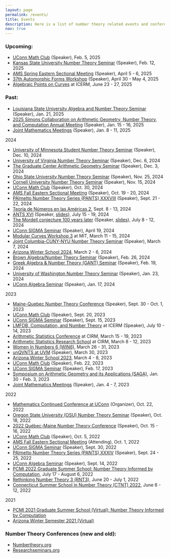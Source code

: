 ```yaml
---
layout: page
permalink: /events/
title: Events
description: Here is a list of number theory related events and conferences that I will attend/have attended. 
nav: true
---
```


<!-- For now, this page is assumed to be a static description of your courses. You can convert it to a collection similar to `_projects/` so that you can have a dedicated page for each course. -->

<!-- * [Binghamton University Graduate Combinatorics, Algebra, and Topology Conference (BUGCAT) 2022](http://seminars.math.binghamton.edu/BUGCAT/index.html) (Speaker), Nov. 5 - 6, 2022 -->

<!-- (<a href="/assets/pdf/AbDivFld.pdf" target="_blank">talk</a>) -->

### Upcoming:
* [UConn Math Club](https://events.uconn.edu/event/747540-math-club-opportunities-at-the-nsa-by-asimina-hamakio) (Speaker), Feb. 5, 2025
* [Kansas State University Number Theory Seminar](https://events.k-state.edu/event/number-theory-seminar-5844?utm_campaign=widget&utm_medium=widget&utm_source=Kansas+State+University+Events) (Speaker), Feb. 12, 2025
* [AMS Spring Eastern Sectional Meeting](https://www.ams.org/meetings/sectional/2320_special.html) (Speaker), April 5 - 6, 2025
* [37th Automorphic Forms Workshop](http://automorphicformsworkshop.org/index.html) (Speaker), April 30 - May 4, 2025
* [Algebraic Points on Curves](https://icerm.brown.edu/program/topical_workshop/tw-25-apc#section-2) at ICERM, June 23 - 27, 2025

<!-- * [Inaugural Graduate Research Forum at UConn](https://math.uconn.edu/mathematical-sciences-research-collaboratory/graduate-research-forum-2025/) (Speaker), Jan. 25, 2025 -->

### Past:
* [Louisiana State University Algebra and Number Theory Seminar](https://www.math.lsu.edu/calendar?selecttime=all&selectevent=Algebra+and+Number+Theory+Seminar) (Speaker), Jan. 21, 2025
* [2025 Simons Collaboration on Arithmetic Geometry, Number Theory, and Computation Annual Meeting](https://www.simonsfoundation.org/event/simons-collaboration-on-arithmetic-geometry-number-theory-and-computation-annual-meeting-2025/) (Speaker), Jan. 15 - 16, 2025
* [Joint Mathematics Meetings](https://jointmathematicsmeetings.org/jmm) (Speaker), Jan. 8 - 11, 2025

2024
* [University of Minnesota Student Number Theory Seminar](https://sites.google.com/view/marcellamanivel/home/number-theory-seminar) (Speaker), Dec. 10, 2024
* [University of Virginia Number Theory Seminar](https://math.virginia.edu/seminars/ntsem/2024-25/) (Speaker), Dec. 6, 2024
* [The Graduate Center Arithmetic Geometry Seminar](https://sites.google.com/view/gc-arithmetic-geometry/home) (Speaker), Dec. 3, 2024
* [Ohio State University Number Theory Seminar](https://math.osu.edu/events/number-theory-seminar-asimina-hamakiotes) (Speaker), Nov. 25, 2024
* [Cornell University Number Theory Seminar](https://pi.math.cornell.edu/m/node/11547) (Speaker), Nov. 15, 2024 
* [UConn Math Club](https://events.uconn.edu/math-club/event/196980-math-club-how-many-ways-can-you-sum-1-2-cdots-n-by-as) (Speaker), Oct. 30, 2024
* [AMS Fall Eastern Sectional Meeting](https://www.ams.org/meetings/sectional/2317_special.html) (Speaker), Oct. 19 - 20, 2024
* [PAlmetto Number Theory Series (PANTS) XXXVIII](https://sites.google.com/wfu.edu/pants-2024/home) (Speaker), Sept. 21 - 22, 2024
* [Teoría de Números en las Américas 2](https://matmor.unam.mx/birs-cmo/index.html), Sept. 8 - 13, 2024
* [ANTS XVI](https://antsmath.org/ANTSXVI/) (Speaker, [slides](https://antsmath.org/ANTSXVI/lightning/Hamakiotes.pdf)), July 15 - 19, 2024
* [The Mordell conjecture 100 years later](https://mordell.org/) (Speaker, [slides](https://mordell.org/lightning/Hamakiotes.pdf)), July 8 - 12, 2024
* [UConn SIGMA Seminar](https://events.uconn.edu/s.i.g.m.a.-seminar/event/62850-sigma-seminar-abelian-galois-extensions-and-division-p) (Speaker), April 19, 2024
* [Modular Curves Workshop 3](https://math.mit.edu/~edgarc/MCW3.html) at MIT, March 11 - 15, 2024
* [Joint Columbia-CUNY-NYU Number Theory Seminar](http://www.math.columbia.edu/~goldfeld/ScheduleJointNTS42.html) (Speaker), March 7, 2024
* [Arizona Winter School 2024](https://swc-math.github.io/aws/2024/index.html), March 2 - 6, 2024
* [Brown Algebra/Number Theory Seminar](https://www.brown.edu/academics/math/math-department-seminars-and-events) (Speaker), Feb. 26, 2024
* [Greek Algebra & Number Theory (GANT) Seminar](https://sites.google.com/view/gantseminar/home?authuser=0) (Speaker), Feb. 19, 2024
* [University of Washington Number Theory Seminar](https://math.washington.edu/events/2024-01-23/elliptic-curves-complex-multiplication-and-abelian-division-fields) (Speaker), Jan. 23, 2024 
* [UConn Algebra Seminar](https://events.uconn.edu/mathematics-department/event/59852-elliptic-curves-with-complex-multiplication-and) (Speaker), Jan. 17, 2024

2023
* [Maine-Quebec Number Theory Conference](https://mainequebecnt.github.io/#Programme) (Speaker), Sept. 30 - Oct. 1, 2023
* [UConn Math Club](https://events.uconn.edu/math-club/event/48380-infinitude-of-the-primes) (Speaker), Sept. 20, 2023
* [UConn SIGMA Seminar](https://events.uconn.edu/s.i.g.m.a.-seminar/event/52069-sigma-seminar-frequently-asked-questions-on-quant-inte) (Speaker), Sept. 15, 2023
* [LMFDB, Computation, and Number Theory](https://icerm.brown.edu/events/sc-23-lucant/) at ICERM (Speaker), July 10 - 14, 2023
* [Arithmetic Statistics Conference](https://conferences.cirm-math.fr/2675.html) at CIRM, March 15 - 19, 2023
* [Arithmetic Statistics Research School](https://conferences.cirm-math.fr/2679.html) at CIRM, March 8 - 12, 2023
* [Women In Numbers 6 (WIN6)](https://www.birs.ca/events/2023/5-day-workshops/23w5175), March 26 - 31, 2023 
* [unQVNTS at UVM](https://www.uvm.edu/~unqvnts/#0305) (Speaker), March 30, 2023
* [Arizona Winter School 2023](https://swc-math.github.io/), March 4 - 8, 2023
* [UConn Math Club](https://events.uconn.edu/math-club/event/44080-math-clubsums-of-powers-by-lhospitals-ruleasimina) (Speaker), Feb. 22, 2023
* [UConn SIGMA Seminar](https://events.uconn.edu/s.i.g.m.a.-seminar/event/43815-sigma-seminarcomputationally-hard-problems-and) (Speaker), Feb. 17, 2023
* [Symposium on Arithmetic Geometry and its Applications (SAGA)](https://conferences.cirm-math.fr/2801.html), Jan. 30 - Feb. 3, 2023
* [Joint Mathematics Meetings](https://www.jointmathematicsmeetings.org//jmm) (Speaker), Jan. 4 - 7, 2023
  
2022
* [Mathematics Continued Conference at UConn](https://mcc.math.uconn.edu/) (Organizer), Oct. 22, 2022
* [Oregon State University (OSU) Number Theory Seminar](https://math.oregonstate.edu/numbertheory_seminar#:~:text=The%20Number%20Theory%20Seminar%20is,%2C%20representation%20theory%2C%20and%20more.) (Speaker), Oct. 18, 2022
* [2022 Québec-Maine Number Theory Conference](https://archimede.mat.ulaval.ca/QUEBEC-MAINE/22/qm22.html) (Speaker), Oct. 15 - 16, 2022
* [UConn Math Club](https://events.uconn.edu/math-club/event/35959-math-clubcomputationally-hard-problems-and-their) (Speaker), Oct. 5, 2022
* [AMS Fall Eastern Sectional Meeting](http://www.ams.org/meetings/sectional/2301_program.html) (Attending), Oct. 1, 2022
* [UConn SIGMA Seminar](https://events.uconn.edu/s.i.g.m.a.-seminar/event/35607-sigma-seminarcomputing-the-proportion-of-sneaky) (Speaker), Sept. 30, 2022
* [PAlmetto Number Theory Series (PANTS) XXXIV](https://webpages.charlotte.edu/aroy15/PANTS34/?fbclid=IwAR1LVh0wql_GhT_eP2o9ReMlVeU8zejGInVvAVG8mRLU6kwjt-R6SzIGqCs#) (Speaker), Sept. 24 - 25, 2022
* [UConn Algebra Seminar](https://math.uconn.edu/algebra-seminar/) (Speaker), Sept. 14, 2022
* [PCMI 2022 Graduate Summer School: Number Theory Informed by Computation](https://www.ias.edu/pcmi/pcmi-2022-graduate-summer-school), July 17 - August 6, 2022
* [Rethinking Number Theory 3 (RNT3)](https://sites.google.com/view/rethinkingnumbertheory/home), June 20 - July 1, 2022
* [Connecticut Summer School in Number Theory (CTNT) 2022](https://ctnt-summer.math.uconn.edu/), June 6 - 12, 2022
  
2021
* [PCMI 2021 Graduate Summer School (Virtual): Number Theory Informed by Computation](https://www.ias.edu/pcmi/programs/pcmi-2021-graduate-summer-school)
* [Arizona Winter Semester 2021 (Virtual)](https://www.math.arizona.edu/~swc/aws/2021/index.html)

### Number Theory Conferences (new and old):
* [Numbertheory.org](http://www.numbertheory.org/ntw/N3.html)
* [Researchseminars.org](https://researchseminars.org)

